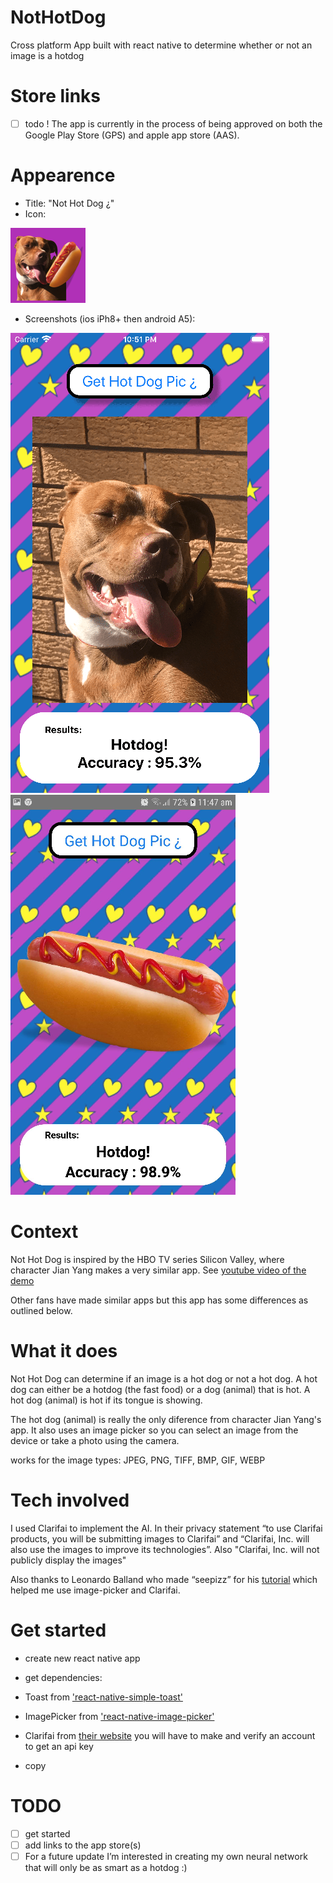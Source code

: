 # NotHotDog
Cross platform App built with react native to determine whether or not an image is a hotdog

# Store links

 - [ ] todo ! The app is currently in the process of being approved on both the Google Play Store (GPS) and apple app store (AAS).

# Appearence
 
 - Title: "Not Hot Dog ¿"
 - Icon: 

![icon](https://github.com/DevonTomatoSandwich/NotHotDog/blob/master/github_images/logo_120.png)

 - Screenshots (ios iPh8+ then android A5):

![ios](https://github.com/DevonTomatoSandwich/NotHotDog/blob/master/github_images/screenshot_ios_doghot.png)            ![android](https://github.com/DevonTomatoSandwich/NotHotDog/blob/master/github_images/screenshot_android_hotdog.png)

# Context

Not Hot Dog is inspired by the HBO TV series Silicon Valley, where character Jian Yang makes a very similar app. See
[youtube video of the demo](https://youtu.be/vIci3C4JkL0?t=53) 

Other fans have made similar apps but this app has some differences as outlined below.

# What it does

Not Hot Dog can determine if an image is a hot dog or not a hot dog. 
A hot dog can either be a hotdog (the fast food) or a dog (animal) that is hot. A hot dog (animal) is hot if its tongue is showing.

The hot dog (animal) is really the only diference from character Jian Yang's app. It also uses an image picker so you can select an image from the device or take a photo using the camera.

works for the image types: JPEG, PNG, TIFF, BMP, GIF, WEBP

# Tech involved

I used Clarifai to implement the AI. In their privacy statement “to use Clarifai products, you will be submitting images to Clarifai” and “Clarifai, Inc. will also use the images to improve its technologies”. Also "Clarifai, Inc. will not publicly display the images"

Also thanks to Leonardo Balland who made “seepizz” for his [tutorial](https://codeburst.io/how-to-build-a-visual-recognition-mobile-app-in-2-days-with-react-native-and-clarifai-3801f0901704) which helped me use image-picker and Clarifai. 


# Get started

- create new react native app
- get dependencies:
 - Toast from ['react-native-simple-toast'](https://www.npmjs.com/package/react-native-simple-toast)
 - ImagePicker from ['react-native-image-picker'](https://www.npmjs.com/package/react-native-image-picker)
 - Clarifai from [their website](https://www.clarifai.com/) you will have to make and verify an account to get an api key
 
- copy 

# TODO
- [ ] get started
- [ ] add links to the app store(s)
- [ ] For a future update I’m interested in creating my own neural network that will only be as smart as a hotdog :) 
